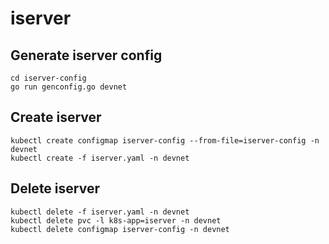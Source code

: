 # iserver

## Generate iserver config
```
cd iserver-config
go run genconfig.go devnet
```

## Create iserver
```
kubectl create configmap iserver-config --from-file=iserver-config -n devnet
kubectl create -f iserver.yaml -n devnet
```

## Delete iserver
```
kubectl delete -f iserver.yaml -n devnet
kubectl delete pvc -l k8s-app=iserver -n devnet
kubectl delete configmap iserver-config -n devnet
```
